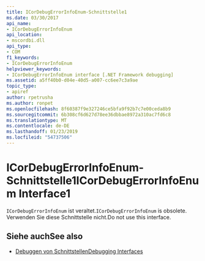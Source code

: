 ```yaml
---
title: ICorDebugErrorInfoEnum-Schnittstelle1
ms.date: 03/30/2017
api_name:
- ICorDebugErrorInfoEnum
api_location:
- mscordbi.dll
api_type:
- COM
f1_keywords:
- ICorDebugErrorInfoEnum
helpviewer_keywords:
- ICorDebugErrorInfoEnum interface [.NET Framework debugging]
ms.assetid: a5ff40b0-d04e-40d5-a007-cc6ee7c3a9ae
topic_type:
- apiref
author: rpetrusha
ms.author: ronpet
ms.openlocfilehash: 8f60387f9e327246ce5bfa9f92b7c7e00ceda8b9
ms.sourcegitcommit: 6b308cf6d627d78ee36dbbae8972a310ac7fd6c8
ms.translationtype: MT
ms.contentlocale: de-DE
ms.lasthandoff: 01/23/2019
ms.locfileid: "54737506"
---
```

# <a name="icordebugerrorinfoenum-interface1"></a><span data-ttu-id="b8325-102">ICorDebugErrorInfoEnum-Schnittstelle1</span><span class="sxs-lookup"><span data-stu-id="b8325-102">ICorDebugErrorInfoEnum Interface1</span></span>
<span data-ttu-id="b8325-103">`ICorDebugErrorInfoEnum` ist veraltet.</span><span class="sxs-lookup"><span data-stu-id="b8325-103">`ICorDebugErrorInfoEnum` is obsolete.</span></span> <span data-ttu-id="b8325-104">Verwenden Sie diese Schnittstelle nicht.</span><span class="sxs-lookup"><span data-stu-id="b8325-104">Do not use this interface.</span></span>  
  
## <a name="see-also"></a><span data-ttu-id="b8325-105">Siehe auch</span><span class="sxs-lookup"><span data-stu-id="b8325-105">See also</span></span>
- [<span data-ttu-id="b8325-106">Debuggen von Schnittstellen</span><span class="sxs-lookup"><span data-stu-id="b8325-106">Debugging Interfaces</span></span>](../../../../docs/framework/unmanaged-api/debugging/debugging-interfaces.md)
